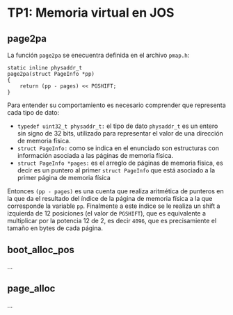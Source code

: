 TP1: Memoria virtual en JOS
===========================

page2pa
-------
La función `page2pa` se enecuentra definida en el archivo `pmap.h`:

```
static inline physaddr_t
page2pa(struct PageInfo *pp)
{
	return (pp - pages) << PGSHIFT;
}
```
Para entender su comportamiento es necesario comprender que representa cada tipo de dato:
* `typedef uint32_t physaddr_t:` el tipo de dato `physaddr_t` es un entero sin signo de 32 bits, utilizado para representar el valor de una dirección de memoria física.
* `struct PageInfo:` como se indica en el enunciado son estructuras con información asociada a las páginas de memoria física.
* `struct PageInfo *pages:` es el arreglo de páginas de memoria física, es decir es un puntero al primer `struct PageInfo` que está asociado a la primer página de memoria física

Entonces `(pp - pages)` es una cuenta que realiza aritmética de punteros en la que da el resultado del índice de la página de memoria física a la que corresponde la variable `pp`. Finalmente a este índice se le realiza un shift a izquierda de 12 posiciones (el valor de `PGSHIFT`), que es equivalente a multiplicar por la potencia 12 de 2, es decir `4096`, que es precisamiente el tamaño en bytes de cada página.


boot_alloc_pos
--------------

...


page_alloc
----------

...


